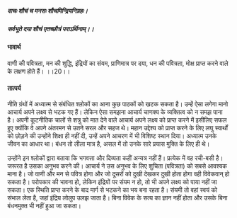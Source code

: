 ##### वाचः शौचं च मनसः शौचमिन्द्रियनिग्रहः।
##### सर्वभूते दया शौचं एतच्छौत्रं पराऽर्थिनाम्।। 

#### भावार्थ

वाणी की पवित्रता, मन की शुद्धि, इंद्रियों का संयम, प्राणिमात्र पर दया, धन की पवित्रता, मोक्ष प्राप्त करने वाले के लक्षण होते हैं। ।।20।।

#### तात्पर्य

नीति ग्रंथों में अध्यात्म से संबंधित श्लोकों का आना कुछ पाठकों को खटक सकता है। उन्हें ऐसा लगेगा मानो आचार्य अपने लक्ष्य से भटक गए हैं। लेकिन ऐसा समझना आचार्य चाणक्य के व्यक्तित्व को न समझ पाना है। अपनी कूटनीतिक चालों से शत्रु को मात देने वाले आचार्य अपने लक्ष्य को प्राप्त करने में इसीलिए सफल हुए क्योंकि वे अपने अंतरमन से उतने सरल और सहज थे। महान उद्देश्य को प्राप्त करने के लिए लघु स्वार्थों को छोड़ने की उन्होंने शिक्षा ही नहीं दी, उन्हें अपने आचरण में भी विशिष्ट स्थान दिया। अध्यात्म उनके जीवन का आधार था। बंधन तो लीला मात्र है, असल में तो उनके सारे प्रयास मुक्ति के लिए ही थे।

उन्होंने इन श्लोकों द्वारा बताया कि भगवत्ता और दिव्यता कहीं अन्यत्र नहीं हैं। प्रत्येक में वह रची-बसी है। जरूरत है उसका अनुभव करने की। आचार्य ने उस अनुभव के लिए शुचिता (पवित्रता) को सबसे आवश्यक माना है। जो वाणी और मन से पवित्र होगा और जो दूसरों को दुखी देखकर दुखी होता होगा वही विवेकवान् हो सकता है। परोपकार की भावना हो, लेकिन इंद्रियों पर संयम न हो, तो भी अपने लक्ष्य को पाया नहीं जा सकता। एक स्थिति प्राप्त करने के बाद मार्ग से भटकने का भय बना रहता है। संयमी तो वहां स्वयं को संभाल लेता है, जहां इंद्रिय लोलुप उलझ जाता है। बिना विवेक के सत्य का ज्ञान नहीं होता और उसके बिना बंधनमुक्त भी नहीं हुआ जा सकता।